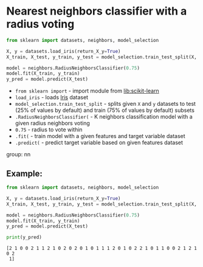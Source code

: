 # Nearest neighbors classifier with a radius voting

```python
from sklearn import datasets, neighbors, model_selection

X, y = datasets.load_iris(return_X_y=True)
X_train, X_test, y_train, y_test = model_selection.train_test_split(X, y)

model = neighbors.RadiusNeighborsClassifier(0.75)
model.fit(X_train, y_train)
y_pred = model.predict(X_test)
```

- `from sklearn import` - import module from [lib:scikit-learn](https://onelinerhub.com/python-scikit-learn/how-to-install-scikit-learn-using-pip)
- `load_iris` - loads [Iris](https://scikit-learn.org/stable/auto_examples/datasets/plot_iris_dataset.html) dataset
- `model_selection.train_test_split` - splits given `X` and `y` datasets to test (25% of values by default) and train (75% of values by default) subsets
- `.RadiusNeighborsClassifier(` - K neighbors classification model with a given radius neighbors voting
- `0.75` - radius to vote within
- `.fit(` - train model with a given features and target variable dataset
- `.predict(` - predict target variable based on given features dataset

group: nn

## Example: 
```python
from sklearn import datasets, neighbors, model_selection

X, y = datasets.load_iris(return_X_y=True)
X_train, X_test, y_train, y_test = model_selection.train_test_split(X, y)

model = neighbors.RadiusNeighborsClassifier(0.75)
model.fit(X_train, y_train)
y_pred = model.predict(X_test)

print(y_pred)
```
```
[2 1 0 0 2 1 1 2 1 0 2 0 2 0 1 0 1 1 1 2 0 1 0 2 2 1 0 1 1 0 0 2 1 2 1 0 2
 1]

```

